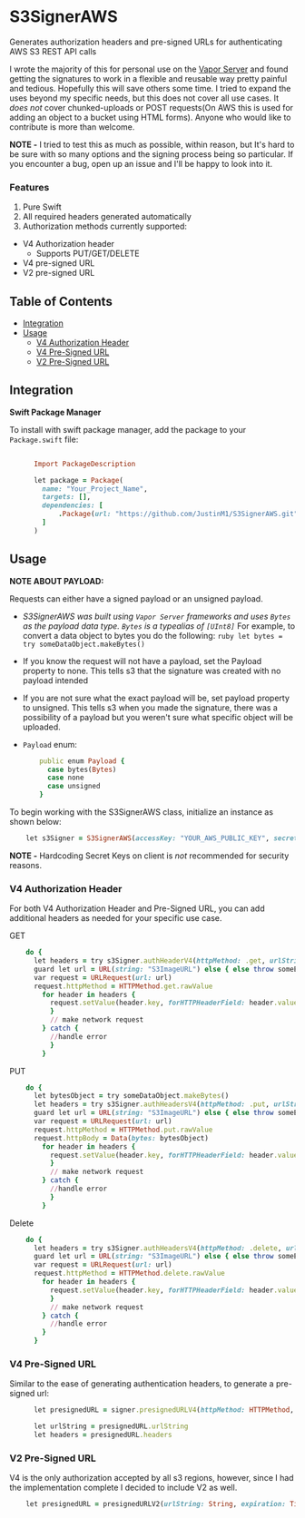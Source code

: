 # S3SignerAWS
Generates authorization headers and pre-signed URLs for authenticating AWS S3 REST API calls

I wrote the majority of this for personal use on the [Vapor Server](https://vapor.codes/) and found getting the signatures to work in a flexible and reusable way pretty painful and tedious. Hopefully this will save others some time. I tried to expand the uses beyond my specific needs, but this does not cover all use cases. It _does not_ cover chunked-uploads or POST requests(On AWS this is used for adding an object to a bucket using HTML forms). Anyone who would like to contribute is more than welcome.

**NOTE -** I tried to test this as much as possible, within reason, but It's hard to be sure with so many options and the signing process being so particular. If you encounter a bug, open up an issue and I'll be happy to look into it.

### Features
1. Pure Swift
2. All required headers generated automatically
3. Authorization methods currently supported:
  * V4 Authorization header
    * Supports PUT/GET/DELETE
  * V4 pre-signed URL
  * V2 pre-signed URL

## Table of Contents
  - [Integration](#integration)
  - [Usage](#usage)
    - [V4 Authorization Header](#v4-authorization-header)
    - [V4 Pre-Signed URL](#v4-pre-signed-url)
    - [V2 Pre-Signed URL](#v2-pre-signed-url)

## Integration
**Swift Package Manager**

To install with swift package manager, add the package to your `Package.swift` file:
```ruby

      Import PackageDescription

      let package = Package(
        name: "Your_Project_Name",
        targets: [],
        dependencies: [
            .Package(url: "https://github.com/JustinM1/S3SignerAWS.git", majorVersion: 1)
        ]
      )  
  ```
## Usage

**NOTE ABOUT PAYLOAD:**

Requests can either have a signed payload or an unsigned payload.
* _S3SignerAWS was built using `Vapor Server` frameworks and uses `Bytes` as the payload data type. `Bytes` is a typealias of `[UInt8]`_
For example, to convert a data object to bytes you do the following:
      ```ruby
      let bytes = try someDataObject.makeBytes()
      ```
* If you know the request will not have a payload, set the Payload property to none. This tells s3 that the signature was created with no payload intended
* If you are not sure what the exact payload will be, set payload property to unsigned. This tells s3 when you made the signature, there was a possibility of a payload but you weren't sure what specific object will be uploaded.
* `Payload` enum:

    ```ruby
        public enum Payload {
          case bytes(Bytes)
          case none
          case unsigned
        }
    ```
To begin working with the S3SignerAWS class, initialize an instance as shown below:

```ruby
    let s3Signer = S3SignerAWS(accessKey: "YOUR_AWS_PUBLIC_KEY", secretKey: "YOUR_AWS_SECRET_KEY", region: .usStandard_usEast1)  
```
**NOTE -** Hardcoding Secret Keys on client is _not_ recommended for security reasons.

### V4 Authorization Header
For both V4 Authorization Header and Pre-Signed URL, you can add additional headers as needed for your specific use case.

GET

```ruby
    do {
      let headers = try s3Signer.authHeaderV4(httpMethod: .get, urlString: "S3ImageURL", headers: [:], payload: .none)          
      guard let url = URL(string: "S3ImageURL") else { else throw someError }
      var request = URLRequest(url: url)
      request.httpMethod = HTTPMethod.get.rawValue
        for header in headers {
          request.setValue(header.key, forHTTPHeaderField: header.value)
          }
          // make network request
        } catch {
          //handle error
          }
        }
  ```
PUT

```ruby
    do {
      let bytesObject = try someDataObject.makeBytes()
      let headers = try s3Signer.authHeadersV4(httpMethod: .put, urlString: "S3ImageURL", headers: [:], payload: .bytes(bytesObject))
      guard let url = URL(string: "S3ImageURL") else { else throw someError }
      var request = URLRequest(url: url)
      request.httpMethod = HTTPMethod.put.rawValue
      request.httpBody = Data(bytes: bytesObject)
        for header in headers {
          request.setValue(header.key, forHTTPHeaderField: header.value)
          }
          // make network request
        } catch {
          //handle error
          }
        }
  ```
Delete

```ruby
    do {
      let headers = try s3Signer.authHeadersV4(httpMethod: .delete, urlString: "S3ImageURL", headers: [:], payload: .none)
      guard let url = URL(string: "S3ImageURL") else { else throw someError }
      var request = URLRequest(url: url)
      request.httpMethod = HTTPMethod.delete.rawValue
        for header in headers {
          request.setValue(header.key, forHTTPHeaderField: header.value)
          }
          // make network request
        } catch {
          //handle error
        }
      }
```
### V4 Pre-Signed URL

Similar to the ease of generating authentication headers, to generate a pre-signed url:
```ruby
      let presignedURL = signer.presignedURLV4(httpMethod: HTTPMethod, urlString: String, expiration: TimeFromNow, headers: [String:String]) -> URLV4Returnable

      let urlString = presignedURL.urlString
      let headers = presignedURL.headers
  ```
### V2 Pre-Signed URL

V4 is the only authorization accepted by all s3 regions, however, since I had the implementation complete I decided to include V2 as well.

```ruby
    let presignedURL = presignedURLV2(urlString: String, expiration: TimeFromNow) throws -> String
```
